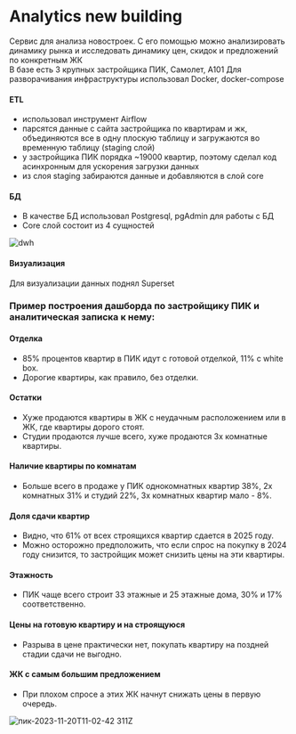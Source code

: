 # Analytics new building

Сервис для анализа новостроек. С его помощью можно анализировать динамику рынка и исследовать динамику цен, скидок и предложений по конкретным ЖК   
В базе есть 3 крупных застройщика ПИК, Самолет, А101
Для разворачивания инфраструктуры использовал Docker, docker-compose  

#### ETL 
- использовал инструмент Airflow
- парсятся данные с сайта застройщика по квартирам и жк, объединяются все в одну плоскую таблицу и загружаются во временную таблицу (staging слой)  
- у застройщика ПИК порядка ~19000 квартир, поэтому сделал код асинхронным для ускорения загрузки данных
- из слоя staging забираются данные и добавляются в слой core

#### БД
- В качестве БД использовал Postgresql, pgAdmin для работы с БД
- Core слой состоит из 4 сущностей 

![dwh](https://github.com/xorxi12/Analytics-new-building/assets/147392409/696e1eda-230c-49f3-b503-cec4200bd855)

#### Визуализация 
Для визуализации данных поднял Superset
### Пример построения дашборда по застройщику ПИК и аналитическая записка к нему:

#### Отделка
 - 85% процентов квартир в ПИК идут с готовой отделкой, 11% с white box.
 - Дорогие квартиры, как правило, без отделки.
 
 #### Остатки
 - Хуже продаются квартиры в ЖК с неудачным расположением или в ЖК, где квартиры дорого стоят.
 - Студии продаются лучше всего, хуже продаются 3х комнатные квартиры.
 
#### Наличие квартиры по комнатам
- Больше всего в продаже у ПИК однокомнатных квартир 38%, 2х комнатных 31% и студий 22%, 3х комнатных квартир мало - 8%.

#### Доля сдачи квартир 
- Видно, что 61% от всех строящихся квартир сдается в 2025 году.
- Можно осторожно предположить, что если спрос на покупку в 2024 году снизится, то застройщик может снизить цены на эти квартиры.

#### Этажность
- ПИК чаще всего строит 33 этажные и 25 этажные дома, 30% и 17% соответственно.
 
#### Цены на готовую квартиру и на строящуюся
- Разрыва в цене практически нет, покупать квартиру на поздней стадии сдачи не выгодно.

#### ЖК с самым большим предложением 
- При плохом спросе а этих ЖК начнут снижать цены в первую очередь.

![пик-2023-11-20T11-02-42 311Z](https://github.com/xorxi12/Analytics-new-building/assets/147392409/827c8b84-0578-4731-9ed4-2d56554bb654)

